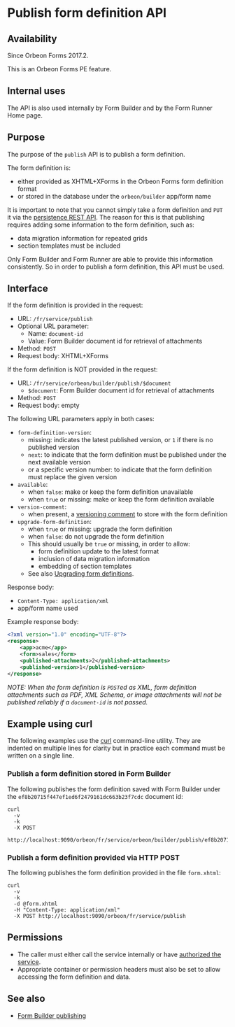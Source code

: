 # Publish form definition API

## Availability

Since Orbeon Forms 2017.2.

This is an Orbeon Forms PE feature.

## Internal uses

The API is also used internally by Form Builder and by the Form Runner Home page.

## Purpose

The purpose of the `publish` API is to publish a form definition.

The form definition is:

- either provided as XHTML+XForms in the Orbeon Forms form definition format
- or stored in the database under the `orbeon/builder` app/form name

It is important to note that you cannot simply take a form definition and `PUT` it via the [persistence REST API](../persistence/README.md).
The reason for this is that publishing requires adding some information to the form definition, such as:

- data migration information for repeated grids
- section templates must be included

Only Form Builder and Form Runner are able to provide this information consistently. So in order to publish a form definition,
this API must be used. 

## Interface

If the form definition is provided in the request:

- URL: `/fr/service/publish`
- Optional URL parameter:
    - Name: `document-id`
    - Value: Form Builder document id for retrieval of attachments
- Method: `POST`
- Request body: XHTML+XForms

If the form definition is NOT provided in the request:

- URL: `/fr/service/orbeon/builder/publish/$document`
    - `$document`: Form Builder document id for retrieval of attachments
- Method: `POST`
- Request body: empty

The following URL parameters apply in both cases:

- `form-definition-version`:
    - missing: indicates the latest published version, or `1` if there is no published version 
    - `next`: to indicate that the form definition must be published under the next available version
    - or a specific version number: to indicate that the form definition must replace the given version
- `available`:
    - when `false`: make or keep the form definition unavailable
    - when `true` or missing: make or keep the form definition available
- `version-comment`:
    - when present, a [versioning comment](../../../form-builder/publishing.md#versioning-comments) to store with the form definition
- `upgrade-form-definition`:
    - when `true` or missing: upgrade the form definition 
    - when `false`: do not upgrade the form definition
    - This should usually be `true` or missing, in order to allow:
        - form definition update to the latest format
        - inclusion of data migration information
        - embedding of section templates
    - See also [Upgrading form definitions](/form-runner/feature/forms-admin-page.md#upgrading-form-definitions).

Response body:

- `Content-Type: application/xml`
- app/form name used

Example response body:

```xml
<?xml version="1.0" encoding="UTF-8"?>
<response>
    <app>acme</app>
    <form>sales</form>
    <published-attachments>2</published-attachments>
    <published-version>1</published-version>
</response>
```

_NOTE: When the form definition is `POST`ed as XML, form definition attachments such as PDF, XML Schema, or image attachments
will not be published reliably if a `document-id` is not passed._

## Example using curl

The following examples use the [curl](https://curl.haxx.se/) command-line utility. They are indented on multiple lines for clarity but in practice each command must be written on a single line.

### Publish a form definition stored in Form Builder

The following publishes the form definition saved with Form Builder under the `ef8b20715f447ef1ed6f2479161dc663b23f7cdc` document id:

```
curl
  -v
  -k
  -X POST
  http://localhost:9090/orbeon/fr/service/orbeon/builder/publish/ef8b20715f447ef1ed6f2479161dc663b23f7cdc
``` 

### Publish a form definition provided via HTTP POST

The following publishes the form definition provided in the file `form.xhtml`:

```
curl
  -v
  -k
  -d @form.xhtml
  -H "Content-Type: application/xml"
  -X POST http://localhost:9090/orbeon/fr/service/publish
```

## Permissions

- The caller must either call the service internally or have [authorized the service](/xml-platform/controller/authorization-of-pages-and-services.md).
- Appropriate container or permission headers must also be set to allow accessing the form definition and data.  

## See also

- [Form Builder publishing](../../../form-builder/publishing.md)
